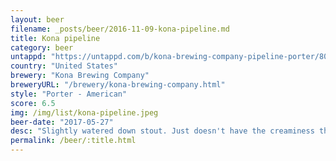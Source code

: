 ```yaml
---
layout: beer
filename: _posts/beer/2016-11-09-kona-pipeline.md
title: Kona pipeline
category: beer
untappd: "https://untappd.com/b/kona-brewing-company-pipeline-porter/8062"
country: "United States"
brewery: "Kona Brewing Company"
breweryURL: "/brewery/kona-brewing-company.html"
style: "Porter - American"
score: 6.5
img: /img/list/kona-pipeline.jpeg
beer-date: "2017-05-27"
desc: "Slightly watered down stout. Just doesn't have the creaminess that I want right now"
permalink: /beer/:title.html
---
```

